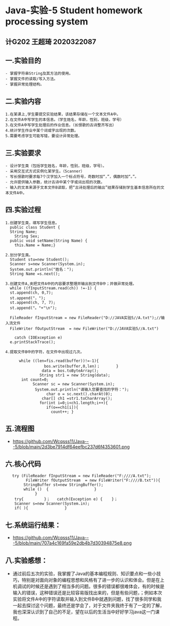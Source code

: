 # Java-实验-5  Student homework processing system

## 计G202  王超琦  2020322087

## 一.实验目的
    - 掌握字符串String及其方法的使用。
    - 掌握文件的读取/写入方法。
    - 掌握异常处理结构。
    
## 二.实验内容
    1.在某课上,学生要提交实验结果，该结果存储在一个文本文件A中。
    2.在文件A中写学生的本信息。（学生姓名，年龄，性别，班级，学号）
    3.在文件A中写学生处理后的作业信息。（长恨歌的古诗整齐写出）
    4.统计学生作业中某个词或字出现的次数。
    5.需要考虑学生可能写错，要设计异常处理。
    
## 三.实验要求
    - 设计学生类（包括学生姓名，年龄，性别，班级，学号）。
    - 采用交互式方式实例化某学生。（Scanner）
    - 写长恨歌时要求每7个汉字加入一个标点符号，奇数时加“，”，偶数时加“。”。
    - 允许提供输入参数，统计古诗中某个字或词出现的次数。
    - 输入的文本来源于文本文件B读取，把“古诗处理后的输出”结果存储到学生基本信息所在的文本文件A中。
    
## 四.实验过程
    1.创建学生类，填写学生信息。
      public class Student {
      String Name;
     	String Sex;
      public void setName(String Name) {
 	    this.Name = Name;}
      
    2.划分学生类。
      Student stu=new Student();
      Scanner s=new Scanner(System.in);
      System.out.println("姓名：");		
   	  String Name =s.next();
      
    3.创建文件A,夹把文件A中的内容要求整理并输出到文件B中；并做异常处理。
      while ((fInputStream.read(ch)) !=-1) {
      st.append(ch, 0,7);
      st.append("，");
      st.append(ch, 7, 7);
      st.append("。"+"\n");
      
      FileReader fInputStream = new FileReader("D://JAVA实验5//A.txt");//输入流文件
      FileWriter fOutputStream  = new FileWriter("D://JAVA实验5//A.txt")
     
     	catch (IOException e) 
      e.printStackTrace();
      
    4.提取文件B中的字符，在文件中出现过几次。

          while ((len=fis.read(buffer))!=-1){
		             bos.write(buffer,0,len)；      	}
	              	data = bos.toByteArray();
		           String str1 = new String(data);
           int count=0;
	           	Scanner sc = new Scanner(System.in);
          		 System.out.println("请输入您要查找的字符：");
		              char o = sc.next().charAt(0);
	              	char[] ch1 =str1.toCharArray();
		           for(int i=0;i<ch1.length;i++){
		              if(o==ch1[i]){
		                count++; }
                    
## 五.流程图
- https://github.com/Wcqsss11/Java---5/blob/main/2d3be7914df64eefbc237d6f4353601.png

## 六.核心代码 
       try (FileReader fInputStream = new FileReader("F:////A.txt");   
             FileWriter fOutputStream  = new FileWriter("F:////B.txt")){
            StringBuffer st=new StringBuffer();
            while ()  {                    }
                 }
        try{         }；   catch(Exception e) {    }；
        Scanner s=new Scanner(System.in);   
        if( ){                }
## 七.系统运行结果：
- https://github.com/Wcqsss11/Java---5/blob/main/707a4c169fa59e2db4b7d30394875e8.png

## 八.实验感想：
- 通过前后五次的实验，我掌握了Java的基本编程规则、知识要点和一些小技巧，特别是对面向对象的编程思想和风格有了进一步的认识和体会。但是在上机调试的时候还是遇到了相当多的问题。很多的错误都很难体会，有的时候是输入的错误，这种错误还是比较容易版找出来的，但是有些问题，；例如本次实验将文件A中的字符读取并输入到文件B中就遇到问题，找了很多同学和我一起去探讨这个问题，最终还是学会了，对于文件夹我终于有了一定的了解，我也深深认识到了自己的不足，望在以后的生活当中好好学习java这一门课程。
